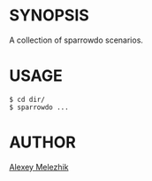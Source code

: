# SYNOPSIS

A collection of sparrowdo scenarios.

# USAGE

    $ cd dir/
    $ sparrowdo ...

# AUTHOR

[Alexey Melezhik](mailto:melezhik@gmail.com)


